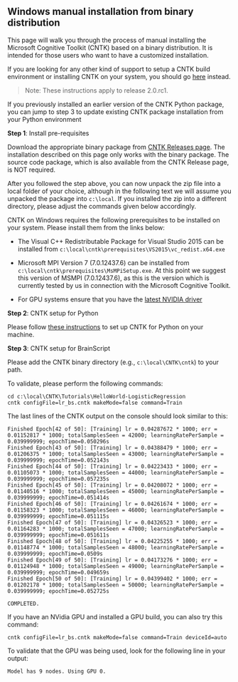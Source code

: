 ## Windows manual installation from binary distribution

This page will walk you through the process of manual installing the Microsoft Cognitive Toolkit (CNTK)
based on a binary distribution. It is intended for those users who want to have a customized installation.

If you are looking for any other kind of support to setup a CNTK build environment or installing CNTK on your system, you should go [here](./Setup-CNTK-on-your-machine.md) instead.

> Note: These instructions apply to release 2.0.rc1.

If you previously installed an earlier version of the CNTK Python package, you can jump to step 3 to update existing CNTK package installation from your Python environment

**Step 1**: Install pre-requisites

Download the appropriate binary package from [CNTK Releases page](https://github.com/Microsoft/CNTK/releases). 
The installation described on this page only works with the binary package. The
source code package, which is also available from the CNTK Release page, is NOT required.

After you followed the step above, you can now unpack the zip file into a local folder of your 
choice, although in the following text we will assume you unpacked the package into `c:\local`. If you installed the 
zip into a different directory, please adjust the commands given below accordingly.

CNTK on Windows requires the following prerequisites to be installed on your system. Please install them from the links below: 

- The Visual C++ Redistributable Package for Visual Studio 2015 can be installed from `c:\local\cntk\prerequisites\VS2015\vc_redist.x64.exe`

- Microsoft MPI Version 7 (7.0.12437.6) can be installed from `c:\local\cntk\prerequisites\MsMPiSetup.exe`. At this point we suggest this 
version of MSMPI (7.0.12437.6), as this is the version which is currently tested by us in connection with the Microsoft Cognitive Toolkit.

- For GPU systems ensure that you have the [latest NVIDIA driver](http://www.nvidia.com/drivers)

**Step 2**: CNTK setup for Python

Please follow [these instructions](./Setup-Windows-Python) to set up CNTK for Python on your machine.

**Step 3**: CNTK setup for BrainScript

Please add the CNTK binary directory (e.g., `c:\local\CNTK\cntk`) to your path.

To validate, please perform the following commands:
```
cd c:\local\CNTK\Tutorials\HelloWorld-LogisticRegression
cntk configFile=lr_bs.cntk makeMode=false command=Train
```
The last lines of the CNTK output on the console should look similar to this:
```
Finished Epoch[42 of 50]: [Training] lr = 0.04287672 * 1000; err = 0.01152817 * 1000; totalSamplesSeen = 42000; learningRatePerSample = 0.039999999; epochTime=0.050296s
Finished Epoch[43 of 50]: [Training] lr = 0.04388479 * 1000; err = 0.01206375 * 1000; totalSamplesSeen = 43000; learningRatePerSample = 0.039999999; epochTime=0.052143s
Finished Epoch[44 of 50]: [Training] lr = 0.04223433 * 1000; err = 0.01105073 * 1000; totalSamplesSeen = 44000; learningRatePerSample = 0.039999999; epochTime=0.057235s
Finished Epoch[45 of 50]: [Training] lr = 0.04208072 * 1000; err = 0.01140516 * 1000; totalSamplesSeen = 45000; learningRatePerSample = 0.039999999; epochTime=0.051414s
Finished Epoch[46 of 50]: [Training] lr = 0.04261674 * 1000; err = 0.01158323 * 1000; totalSamplesSeen = 46000; learningRatePerSample = 0.039999999; epochTime=0.051115s
Finished Epoch[47 of 50]: [Training] lr = 0.04326523 * 1000; err = 0.01164283 * 1000; totalSamplesSeen = 47000; learningRatePerSample = 0.039999999; epochTime=0.051611s
Finished Epoch[48 of 50]: [Training] lr = 0.04225255 * 1000; err = 0.01148774 * 1000; totalSamplesSeen = 48000; learningRatePerSample = 0.039999999; epochTime=0.0509s
Finished Epoch[49 of 50]: [Training] lr = 0.04173276 * 1000; err = 0.01124948 * 1000; totalSamplesSeen = 49000; learningRatePerSample = 0.039999999; epochTime=0.049659s
Finished Epoch[50 of 50]: [Training] lr = 0.04399402 * 1000; err = 0.01202178 * 1000; totalSamplesSeen = 50000; learningRatePerSample = 0.039999999; epochTime=0.052725s

COMPLETED.
```
If you have an NVidia GPU and installed a GPU build, you can also try this command:
```
cntk configFile=lr_bs.cntk makeMode=false command=Train deviceId=auto
```
To validate that the GPU was being used, look for the following line in your output:
```
Model has 9 nodes. Using GPU 0.
```
